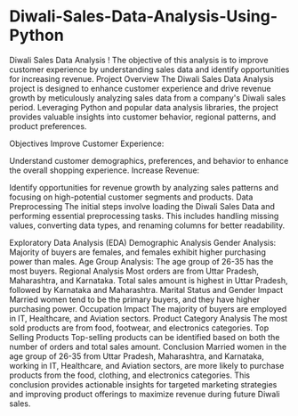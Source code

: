 # Diwali-Sales-Data-Analysis-Using-Python
Diwali Sales Data Analysis ! The objective of this analysis is to improve customer experience by understanding sales data and identify opportunities for increasing revenue. 
Project Overview
The Diwali Sales Data Analysis project is designed to enhance customer experience and drive revenue growth by meticulously analyzing sales data from a company's Diwali sales period. Leveraging Python and popular data analysis libraries, the project provides valuable insights into customer behavior, regional patterns, and product preferences.

Objectives
Improve Customer Experience:

Understand customer demographics, preferences, and behavior to enhance the overall shopping experience.
Increase Revenue:

Identify opportunities for revenue growth by analyzing sales patterns and focusing on high-potential customer segments and products.
Data Preprocessing
The initial steps involve loading the Diwali Sales Data and performing essential preprocessing tasks. This includes handling missing values, converting data types, and renaming columns for better readability.

Exploratory Data Analysis (EDA)
Demographic Analysis
Gender Analysis: Majority of buyers are females, and females exhibit higher purchasing power than males.
Age Group Analysis: The age group of 26-35 has the most buyers.
Regional Analysis
Most orders are from Uttar Pradesh, Maharashtra, and Karnataka.
Total sales amount is highest in Uttar Pradesh, followed by Karnataka and Maharashtra.
Marital Status and Gender Impact
Married women tend to be the primary buyers, and they have higher purchasing power.
Occupation Impact
The majority of buyers are employed in IT, Healthcare, and Aviation sectors.
Product Category Analysis
The most sold products are from food, footwear, and electronics categories.
Top Selling Products
Top-selling products can be identified based on both the number of orders and total sales amount.
Conclusion
Married women in the age group of 26-35 from Uttar Pradesh, Maharashtra, and Karnataka, working in IT, Healthcare, and Aviation sectors, are more likely to purchase products from the food, clothing, and electronics categories. This conclusion provides actionable insights for targeted marketing strategies and improving product offerings to maximize revenue during future Diwali sales.
